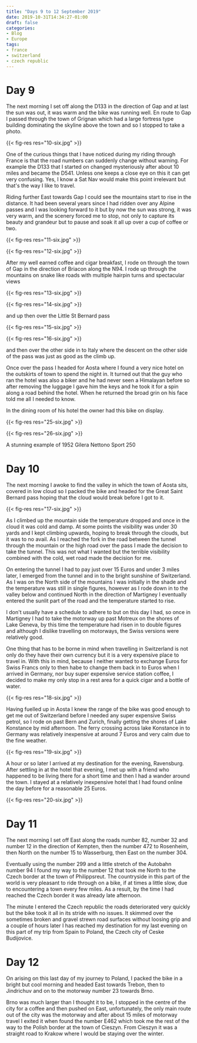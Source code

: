 ```yaml
---
title: "Days 9 to 12 September 2019"
date: 2019-10-31T14:34:27-01:00
draft: false
categories:
- Blog
- Europe
tags:
- france
- switzerland
- czech republic
---
```


# Day 9

The next morning I set off along the D133 in the direction of Gap and at last the sun was out, it was warm and the bike was running well. En route to Gap I passed through the town of Grignan which had a large fortress type building dominating the skyline above the town and so I stopped to take a photo.

{{< fig-res res="10-six.jpg" >}}

<!--more-->

One of the curious things that I have noticed during my riding through France is that the road numbers can suddenly change without warning. For example the D133 that I started on changed mysteriously after about 10 miles and became the D541. Unless one keeps a close eye on this it can get very confusing. Yes, I know a Sat Nav would make this point irrelevant but that's the way I like to travel.

Riding further East towards Gap I could see the mountains start to rise in the distance. It had been several years since I had ridden over any Alpine passes and I was looking forward to it but by now the sun was strong, it was very warm, and the scenery forced me to stop, not only to capture its beauty and grandeur but to pause and soak it all up over a cup of coffee or two.

{{< fig-res res="11-six.jpg" >}}

{{< fig-res res="12-six.jpg" >}}

After my well earned coffee and cigar breakfast, I rode on through the town of Gap in the direction of Briacon along the N94. I rode up through the mountains on snake like roads with multiple hairpin turns and spectacular views 

{{< fig-res res="13-six.jpg" >}}

{{< fig-res res="14-six.jpg" >}}

and up then over the Little St Bernard pass 

{{< fig-res res="15-six.jpg" >}}

{{< fig-res res="16-six.jpg" >}}

and then over the other side in to Italy where the descent on the other side of the pass was just as good as the climb up.

Once over the pass I headed for Aosta where I found a very nice hotel on the outskirts of town to spend the night in. It turned out that the guy who ran the hotel was also a biker and he had never seen a Himalayan before so after removing the luggage I gave him the keys and he took it for a spin along a road behind the hotel. When he returned the broad grin on his face told me all I needed to know.

In the dining room of his hotel the owner had this bike on display.

{{< fig-res res="25-six.jpg" >}}

{{< fig-res res="26-six.jpg" >}}

A stunning example of 1952 Gilera Nettono Sport 250

# Day 10

The next morning I awoke to find the valley in which the town of Aosta sits, covered in low cloud so I packed the bike and headed for the Great Saint Bernard pass hoping that the cloud would break before I got to it.

{{< fig-res res="17-six.jpg" >}}

As I climbed up the mountain side the temperature dropped and once in the cloud it was cold and damp. At some points the visibility was under 30 yards and I kept climbing upwards, hoping to break through the clouds, but it was to no avail. As I reached the fork in the road between the tunnel through the mountain or the high road over the pass I made the decision to take the tunnel. This was not what I wanted but the terrible visibility combined with the cold, wet road made the decision for me.

On entering the tunnel I had to pay just over 15 Euros and under 3 miles later, I emerged from the tunnel and in to the bright sunshine of Switzerland. As I was on the North side of the mountains I was initially in the shade and the temperature was still in single figures, however as I rode down in to the valley below and continued North in the direction of Martigney I eventually entered the sunlit part of the road and the temperature started to rise.

I don't usually have a schedule to adhere to but on this day I had, so once in Martigney I had to take the motorway up past Motreux on the shores of Lake Geneva, by this time the temperature had risen in to double figures and although I dislike travelling on motorways, the Swiss versions were relatively good.

One thing that has to be borne in mind when travelling in Switzerland is not only do they have their own currency but it is a very expensive place to travel in. With this in mind, because I neither wanted to exchange Euros for Swiss Francs only to then habe to change them back in to Euros when I arrived in Germany, nor buy super expensive service station coffee, I decided to make my only stop in a rest area for a quick cigar and a bottle of water.

{{< fig-res res="18-six.jpg" >}}

Having fuelled up in Aosta I knew the range of the bike was good enough to get me out of Switzerland before I needed any super expensive Swiss petrol, so I rode on past Bern and Zurich, finally getting the shores of Lake Konstance by mid afternoon. The ferry crossing across lake Konstance in to Germany was relatively inexpensive at around 7 Euros and very calm due to the fine weather.

{{< fig-res res="19-six.jpg" >}}

A hour or so later I arrived at my destination for the evening, Ravensburg. After settling in at the hotel that evening, I met up with a friend who happened to be living there for a short time and then I had a wander around the town. I stayed at a relatively inexpensive hotel that I had found online the day before for a reasonable 25 Euros.

{{< fig-res res="20-six.jpg" >}}

# Day 11

The next morning I set off East along the roads number 82, number 32 and number 12 in the direction of Kempten, then the number 472 to Rosenheim, then North on the number 15 to Wasserburg, then East on the number 304.

Eventually using the number 299 and a little stretch of the Autobahn number 94 I found my way to the number 12 that took me North to the Czech border at the town of Philippsreut. The countryside in this part of the world is very pleasant to ride through on a bike, if at times a little slow, due to encountering a town every few miles. As a result, by the time I had reached the Czech border it was already late afternoon.

The minute I entered the Czech republic the roads deteriorated very quickly but the bike took it all in its stride with no issues. It skimmed over the sometimes broken and gravel strewn road surfaces without loosing grip and a couple of hours later I has reached my destination for my last evening on this part of my trip from Spain to Poland, the Czech city of Ceske Budijovice.

# Day 12

On arising on this last day of my journey to Poland, I packed the bike in a bright but cool morning and headed East towards Trebon, then to Jindrichuv and on to the motorway number 23 towards Brno.

Brno was much larger than I thought it to be, I stopped in the centre of the city for a coffee and then pushed on East, unfortunately, the only main route out of the city was the motorway and after about 15 miles of motorway travel I exited it when found the number E462 which took me the rest of the way to the Polish border at the town of Cieszyn. From Cieszyn it was a straight road to Krakow where I would be staying over the winter.